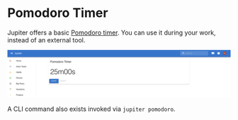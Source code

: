 # Pomodoro Timer

Jupiter offers a basic [Pomodoro timer](https://en.wikipedia.org/wiki/Pomodoro_Technique).
You can use it during your work, instead of an external tool.

![Timer](../assets/pomodoro-timer.png)

A CLI command also exists invoked via `jupiter pomodoro`.